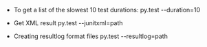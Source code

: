 * To get a list of the slowest 10 test durations:
    py.test --duration=10

* Get XML result
    py.test --junitxml=path

* Creating resultlog format files
    py.test --resultlog=path
